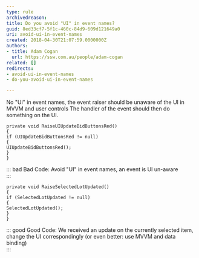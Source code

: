 ```yaml
---
type: rule
archivedreason: 
title: Do you avoid "UI" in event names?
guid: 8ed33cf7-5f1c-460c-84d9-609d121649a0
uri: avoid-ui-in-event-names
created: 2018-04-30T21:07:59.0000000Z
authors:
- title: Adam Cogan
  url: https://ssw.com.au/people/adam-cogan
related: []
redirects:
- avoid-ui-in-event-names
- do-you-avoid-ui-in-event-names

---
```


No "UI" in event names, the event raiser should be unaware of the UI in MVVM and user controls
The handler of the event should then do something on the UI. 

<!--endintro-->



```
private void RaiseUIUpdateBidButtonsRed()
{
if (UIUpdateBidButtonsRed != null)
{
UIUpdateBidButtonsRed();
}
}
```




::: bad
Bad Code: Avoid "UI" in event names, an event is UI un-aware  
:::





```
private void RaiseSelectedLotUpdated()
{
if (SelectedLotUpdated != null)
{
SelectedLotUpdated();
}
}
```




::: good
Good Code: We received an update on the currently selected item, change the UI correspondingly (or even better: use MVVM and data binding)  
:::
